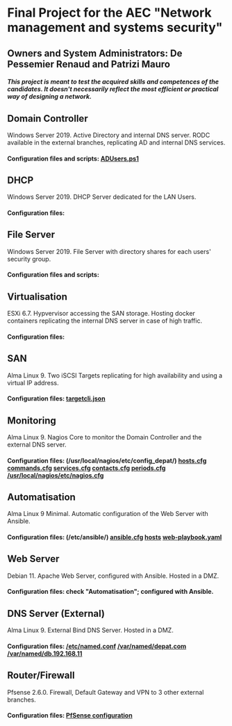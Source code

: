 # Final Project for the AEC "Network management and systems security"
## Owners and System Administrators: De Pessemier Renaud and Patrizi Mauro
##### _This project is meant to test the acquired skills and competences of the candidates. It doesn't necessarily reflect the most efficient or practical way of designing a network._

## **Domain Controller**
Windows Server 2019. Active Directory and internal DNS server. RODC available in the external branches, replicating AD and internal DNS services.
#### Configuration files and scripts: [ADUsers.ps1](AD/ADUsers.ps1)

## **DHCP**
Windows Server 2019. DHCP Server dedicated for the LAN Users.
#### Configuration files:

## **File Server**
Windows Server 2019. File Server with directory shares for each users' security group.
#### Configuration files and scripts:

## **Virtualisation**
ESXi 6.7. Hypvervisor accessing the SAN storage. Hosting docker containers replicating the internal DNS server in case of high traffic.
#### Configuration files:

## **SAN**
Alma Linux 9. Two iSCSI Targets replicating for high availability and using a virtual IP address.
#### Configuration files: [targetcli.json](SAN/targetcli.json)

## **Monitoring**
Alma Linux 9. Nagios Core to monitor the Domain Controller and the external DNS server.
#### Configuration files: (/usr/local/nagios/etc/config_depat/) [hosts.cfg](Nagios/hosts.cfg) [commands.cfg](Nagios/commands.cfg) [services.cfg](Nagios/services.cfg) [contacts.cfg](Nagios/contacts.cfg) [periods.cfg](Nagios/periods.cfg) [/usr/local/nagios/etc/nagios.cfg](Nagios/nagios.cfg)

## **Automatisation**
Alma Linux 9 Minimal. Automatic configuration of the Web Server with Ansible.
#### Configuration files: (/etc/ansible/) [ansible.cfg](Ansible/ansible.cfg) [hosts](Ansible/hosts) [web-playbook.yaml](Ansible/web-playbook.yaml)

## **Web Server**
Debian 11. Apache Web Server, configured with Ansible. Hosted in a DMZ.
#### Configuration files: check "Automatisation"; configured with Ansible.

## **DNS Server (External)**
Alma Linux 9. External Bind DNS Server. Hosted in a DMZ.
#### Configuration files: [/etc/named.conf](Bind/named.conf) [/var/named/depat.com](Bind/depat.com) [/var/named/db.192.168.11](Bind/db.192.168.11)

## **Router/Firewall**
Pfsense 2.6.0. Firewall, Default Gateway and VPN to 3 other external branches.
#### Configuration files: [PfSense configuration](Pfsense/config-pfSense.depat.local-20230622164741.xml)
